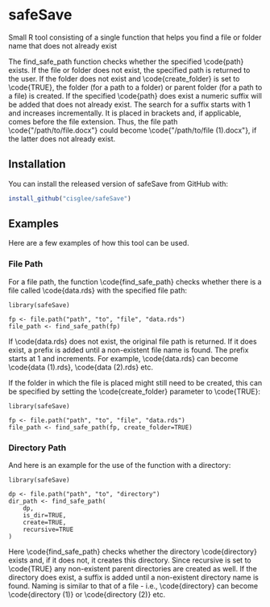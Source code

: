 # safeSave

<!-- badges: start -->
<!-- badges: end -->

Small R tool consisting of a single function that helps you find a file or 
folder name that does not already exist

The find_safe_path function checks whether the specified \code{path} exists.
If the file or folder does not exist, the specified path is returned to the
user. If the folder does not exist and \code{create_folder} is set to
\code{TRUE}, the folder (for a path to a folder) or parent folder (for a
path to a file) is created. If the specified \code{path} does exist a numeric
suffix will be added that does not already exist. The search for a suffix
starts with 1 and increases incrementally. It is placed in brackets and, if
applicable, comes before the file extension. Thus, the file path
\code{"/path/to/file.docx"} could become \code{"/path/to/file (1).docx"},
if the latter does not already exist.

## Installation

You can install the released version of safeSave from 
GitHub with:

``` r
install_github("cisglee/safeSave")
```

## Examples

Here are a few examples of how this tool can be used. 

### File Path
For a file path, the function \code{find_safe_path} checks whether there 
is a file called \code{data.rds} with the specified file path:

```{r example}
library(safeSave)
 
fp <- file.path("path", "to", "file", "data.rds")
file_path <- find_safe_path(fp)
```
If \code{data.rds} does not exist, the original file path is returned.
If it does exist, a prefix is added until a non-existent file name is 
found. The prefix starts at 1 and increments. For example, 
\code{data.rds} can become \code{data (1).rds}, \code{data (2).rds} 
etc.

If the folder in which the file is placed might still need to be 
created, this can be specified by setting the \code{create_folder} 
parameter to \code{TRUE}:
```{r example}
library(safeSave)
 
fp <- file.path("path", "to", "file", "data.rds")
file_path <- find_safe_path(fp, create_folder=TRUE)
```

### Directory Path
And here is an example for the use of the function with a directory:

```{r example}
library(safeSave)

dp <- file.path("path", "to", "directory")
dir_path <- find_safe_path(
    dp,
    is_dir=TRUE,
    create=TRUE,
    recursive=TRUE
)
```
Here \code{find_safe_path} checks whether the directory 
\code{directory} exists and, if it does not, it creates this directory.
Since recursive is set to \code{TRUE} any non-existent parent 
directories are created as well. If the directory does exist, a suffix
is added until a non-existent directory name is found. Naming is
similar to that of a file - i.e., \code{directory} can become 
\code{directory (1)} or \code{directory (2)} etc. 
